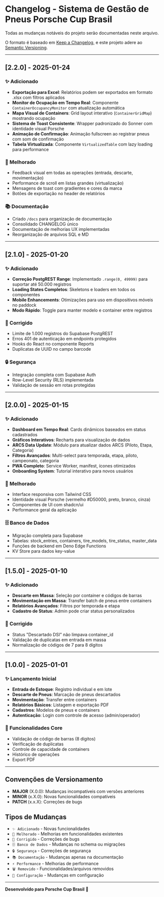 # Changelog - Sistema de Gestão de Pneus Porsche Cup Brasil

Todas as mudanças notáveis do projeto serão documentadas neste arquivo.

O formato é baseado em [Keep a Changelog](https://keepachangelog.com/pt-BR/1.0.0/),
e este projeto adere ao [Semantic Versioning](https://semver.org/lang/pt-BR/).

---

## [2.2.0] - 2025-01-24

### ✨ Adicionado
- **Exportação para Excel**: Relatórios podem ser exportados em formato .xlsx com filtros aplicados
- **Monitor de Ocupação em Tempo Real**: Componente `ContainerOccupancyMonitor` com atualização automática
- **Mapa Visual de Containers**: Grid layout interativo (`ContainerGridMap`) mostrando ocupação
- **Sistema de Toast Consistente**: Wrapper padronizado do Sonner com identidade visual Porsche
- **Animação de Confirmação**: Animação fullscreen ao registrar pneus com som de confirmação
- **Tabela Virtualizada**: Componente `VirtualizedTable` com lazy loading para performance

### 🎨 Melhorado
- Feedback visual em todas as operações (entrada, descarte, movimentação)
- Performance de scroll em listas grandes (virtualização)
- Mensagens de toast com gradientes e cores da marca
- Botões de exportação no header de relatórios

### 📚 Documentação
- Criado `/docs` para organização de documentação
- Consolidado CHANGELOG único
- Documentação de melhorias UX implementadas
- Reorganização de arquivos SQL e MD

---

## [2.1.0] - 2025-01-20

### ✨ Adicionado
- **Correção PostgREST Range**: Implementado `.range(0, 49999)` para suportar até 50.000 registros
- **Loading States Completos**: Skeletons e loaders em todos os componentes
- **Mobile Enhancements**: Otimizações para uso em dispositivos móveis no paddock
- **Modo Rápido**: Toggle para manter modelo e container entre registros

### 🐛 Corrigido
- Limite de 1.000 registros do Supabase PostgREST
- Erros 401 de autenticação em endpoints protegidos
- Hooks do React no componente Reports
- Duplicatas de UUID no campo barcode

### 🔒 Segurança
- Integração completa com Supabase Auth
- Row-Level Security (RLS) implementada
- Validação de sessão em rotas protegidas

---

## [2.0.0] - 2025-01-15

### ✨ Adicionado
- **Dashboard em Tempo Real**: Cards dinâmicos baseados em status cadastrados
- **Gráficos Interativos**: Recharts para visualização de dados
- **ARCS Data Update**: Módulo para atualizar dados ARCS (Piloto, Etapa, Categoria)
- **Filtros Avançados**: Multi-select para temporada, etapa, piloto, campeonato, categoria
- **PWA Completo**: Service Worker, manifest, ícones otimizados
- **Onboarding System**: Tutorial interativo para novos usuários

### 🎨 Melhorado
- Interface responsiva com Tailwind CSS
- Identidade visual Porsche (vermelho #D50000, preto, branco, cinza)
- Componentes de UI com shadcn/ui
- Performance geral da aplicação

### 🗄️ Banco de Dados
- Migração completa para Supabase
- Tabelas: stock_entries, containers, tire_models, tire_status, master_data
- Funções de backend em Deno Edge Functions
- KV Store para dados key-value

---

## [1.5.0] - 2025-01-10

### ✨ Adicionado
- **Descarte em Massa**: Seleção por container e códigos de barras
- **Movimentação em Massa**: Transfer batch de pneus entre containers
- **Relatórios Avançados**: Filtros por temporada e etapa
- **Cadastro de Status**: Admin pode criar status personalizados

### 🐛 Corrigido
- Status "Descartado DSI" não limpava container_id
- Validação de duplicatas em entrada em massa
- Normalização de códigos de 7 para 8 dígitos

---

## [1.0.0] - 2025-01-01

### ✨ Lançamento Inicial
- **Entrada de Estoque**: Registro individual e em lote
- **Descarte de Pneus**: Marcação de pneus descartados
- **Movimentação**: Transfer entre containers
- **Relatórios Básicos**: Listagem e exportação PDF
- **Cadastros**: Modelos de pneus e containers
- **Autenticação**: Login com controle de acesso (admin/operador)

### 🎯 Funcionalidades Core
- Validação de código de barras (8 dígitos)
- Verificação de duplicatas
- Controle de capacidade de containers
- Histórico de operações
- Export PDF

---

## Convenções de Versionamento

- **MAJOR** (X.0.0): Mudanças incompatíveis com versões anteriores
- **MINOR** (x.X.0): Novas funcionalidades compatíveis
- **PATCH** (x.x.X): Correções de bugs

## Tipos de Mudanças

- `✨ Adicionado` - Novas funcionalidades
- `🎨 Melhorado` - Melhorias em funcionalidades existentes
- `🐛 Corrigido` - Correções de bugs
- `🗄️ Banco de Dados` - Mudanças no schema ou migrações
- `🔒 Segurança` - Correções de segurança
- `📚 Documentação` - Mudanças apenas na documentação
- `⚡ Performance` - Melhorias de performance
- `🗑️ Removido` - Funcionalidades/arquivos removidos
- `🔧 Configuração` - Mudanças em configuração

---

**Desenvolvido para Porsche Cup Brasil** 🏁

